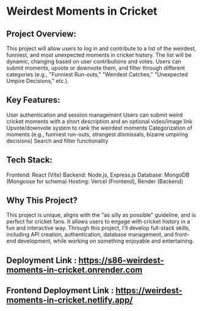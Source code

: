 # Weirdest Moments in Cricket

## Project Overview:
This project will allow users to log in and contribute to a list of the weirdest, funniest, and most unexpected moments in cricket history. The list will be dynamic, changing based on user contributions and votes. Users can submit moments, upvote or downvote them, and filter through different categories (e.g., "Funniest Run-outs," "Weirdest Catches," "Unexpected Umpire Decisions," etc.).

## Key Features:
User authentication and session management
Users can submit weird cricket moments with a short description and an optional video/image link
Upvote/downvote system to rank the weirdest moments
Categorization of moments (e.g., funniest run-outs, strangest dismissals, bizarre umpiring decisions)
Search and filter functionality

## Tech Stack:
Frontend: React (Vite)
Backend: Node.js, Express.js
Database: MongoDB (Mongoose for schema)
Hosting: Vercel (Frontend), Render (Backend)

##  Why This Project?
This project is unique, aligns with the "as silly as possible" guideline, and is perfect for cricket fans. It allows users to engage with cricket history in a fun and interactive way. Through this project, I'll develop full-stack skills, including API creation, authentication, database management, and front-end development, while working on something enjoyable and entertaining.


## Deployment Link : **https://s86-weirdest-moments-in-cricket.onrender.com**

## Frontend Deployment Link : **https://weirdest-moments-in-cricket.netlify.app/**